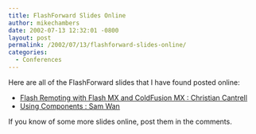 ```yaml
---
title: FlashForward Slides Online
author: mikechambers
date: 2002-07-13 12:32:01 -0800
layout: post
permalink: /2002/07/13/flashforward-slides-online/
categories:
  - Conferences
---
```



Here are all of the FlashForward slides that I have found posted online:  
  
*   <U>[Flash Remoting with Flash MX and ColdFusion MX : Christian Cantrell][1]</U> 
*   <U>[Using Components : Sam Wan][2]</U> </ul> 
If you know of some more slides online, post them in the comments.

 [1]: http://cantrell.dyndns.org:8500/flashforward/
 [2]: http://63.144.246.231/information/archives/000113.html